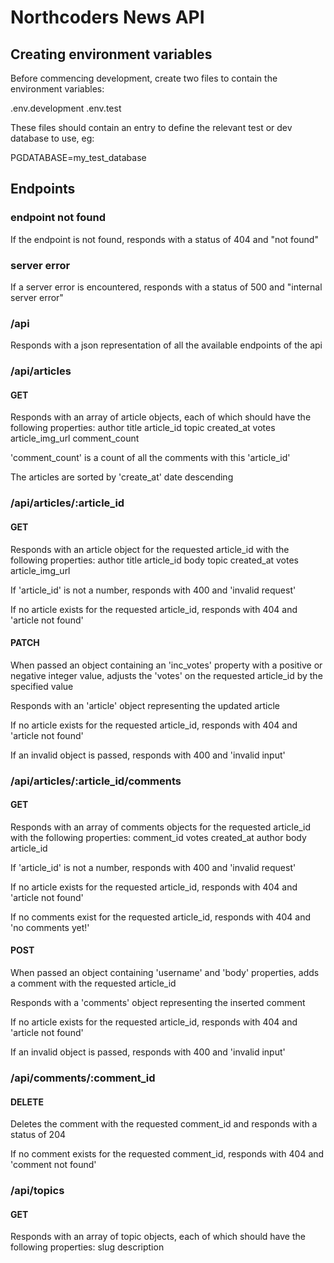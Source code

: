 # Northcoders News API

## Creating environment variables

Before commencing development, create two files to contain the environment variables:

.env.development
.env.test

These files should contain an entry to define the relevant test or dev database to use, eg:

PGDATABASE=my_test_database

## Endpoints
### endpoint not found
If the endpoint is not found, responds with a status of 404 and "not found"

### server error
If a server error is encountered, responds with a status of 500 and "internal server error"

### /api
Responds with a json representation of all the available endpoints of the api

### /api/articles
#### GET
Responds with an array of article objects, each of which should have the following properties:
    author
    title
    article_id
    topic
    created_at
    votes
    article_img_url
    comment_count

'comment_count' is a count of all the comments with this 'article_id'

The articles are sorted by 'create_at' date descending

### /api/articles/:article_id
#### GET
Responds with an article object for the requested article_id with the following properties:
    author
    title
    article_id
    body
    topic
    created_at
    votes
    article_img_url

If 'article_id' is not a number, responds with 400 and 'invalid request'

If no article exists for the requested article_id, responds with 404 and 'article not found'

#### PATCH
When passed an object containing an 'inc_votes' property with a positive or negative integer value, adjusts the 'votes' on the requested article_id by the specified value 

Responds with an 'article' object representing the updated article

If no article exists for the requested article_id, responds with 404 and 'article not found'

If an invalid object is passed, responds with 400 and 'invalid input'

### /api/articles/:article_id/comments
#### GET
Responds with an array of comments objects for the requested article_id with the following properties:
    comment_id
    votes
    created_at
    author
    body
    article_id

If 'article_id' is not a number, responds with 400 and 'invalid request'

If no article exists for the requested article_id, responds with 404 and 'article not found'

If no comments exist for the requested article_id, responds with 404 and 'no comments yet!'

#### POST
When passed an object containing 'username' and 'body' properties, adds a comment with the requested article_id

Responds with a 'comments' object representing the inserted comment

If no article exists for the requested article_id, responds with 404 and 'article not found'

If an invalid object is passed, responds with 400 and 'invalid input'

### /api/comments/:comment_id
#### DELETE
Deletes the comment with the requested comment_id and responds with a status of 204

If no comment exists for the requested comment_id, responds with 404 and 'comment not found'

### /api/topics
#### GET
Responds with an array of topic objects, each of which should have the following properties:
    slug
    description